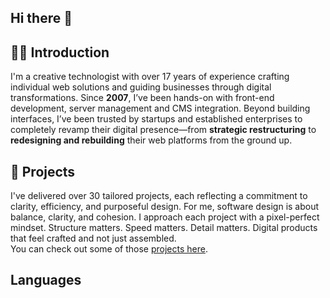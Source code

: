 ## Hi there 👋

## 👨‍💻 Introduction
I'm a creative technologist with over 17 years of experience crafting individual web solutions and guiding businesses through digital transformations. Since **2007**, I’ve been hands-on with front-end development, server management and CMS integration. Beyond building interfaces, I’ve been trusted by startups and established enterprises to completely revamp their digital presence—from **strategic restructuring** to **redesigning and rebuilding** their web platforms from the ground up.

## 💼 Projects
I've delivered over 30 tailored projects, each reflecting a commitment to clarity, efficiency, and purposeful design. For me, software design is about balance, clarity, and cohesion. I approach each project with a pixel-perfect mindset. Structure matters. Speed matters. Detail matters. Digital products that feel crafted and not just assembled.   
You can check out some of those [projects here](https://www.behance.net/lichtwald).

## Languages



<!--
**cdnik/cdnik** is a ✨ _special_ ✨ repository because its `README.md` (this file) appears on your GitHub profile.

Here are some ideas to get you started:

- 🔭 I’m currently working on ...
- 🌱 I’m currently learning ...
- 👯 I’m looking to collaborate on ...
- 🤔 I’m looking for help with ...
- 💬 Ask me about ...
- 📫 How to reach me: ...
- 😄 Pronouns: ...
- ⚡ Fun fact: ...
-->
